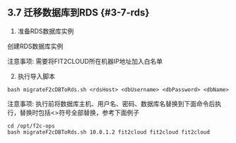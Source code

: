 ## **3.7 迁移数据库到RDS** {#3-7-rds}

1) 准备RDS数据库实例

创建RDS数据库实例

注意事项: 需要将FIT2CLOUD所在机器IP地址加入白名单

2) 执行导入脚本

```
bash migrateF2cDBToRds.sh <rdsHost> <dbUsername> <dbPassword> <dbName>
```

注意事项: 执行前将数据库主机、用户名、密码、数据库名替换到下面命令后执行，替换时包括&lt;&gt;符号全部替换，参考下面例子

```
cd /opt/f2c-ops
bash migrateF2cDBToRds.sh 10.0.1.2 fit2cloud fit2cloud fit2cloud
```
